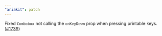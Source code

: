 ```yaml
---
"ariakit": patch
---
```


Fixed `Combobox` not calling the `onKeyDown` prop when pressing printable keys. ([#1739](https://github.com/ariakit/ariakit/pull/1739))
